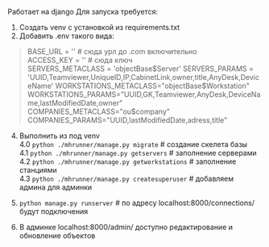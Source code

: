 Работает на django
Для запуска требуется:
1. Создать venv с установкой из requirements.txt
2. Добавить .env такого вида:  
>BASE_URL = '' # сюда урл до .com включительно  
>ACCESS_KEY = '' # сюда ключ  
>SERVERS_METACLASS = 'objectBase$Server'  
>SERVERS_PARAMS = 'UUID,Teamviewer,UniqueID,IP,CabinetLink,owner,title,AnyDesk,DeviceName'  
>WORKSTATIONS_METACLASS="objectBase$Workstation"  
>WORKSTATIONS_PARAMS="UUID,GK,Teamviewer,AnyDesk,DeviceName,lastModifiedDate,owner"  
>COMPANIES_METACLASS="ou$company"  
>COMPANIES_PARAMS="UUID,lastModifiedDate,adress,title"  
   
4. Выполнить из под venv  
   4.0 <code>python ./mhrunner/manage.py migrate</code> # создание скелета базы  
   4.1 <code>python ./mhrunner/manage.py getservers</code> # заполнение серверами  
   4.2 <code>python ./mhrunner/manage.py getworkstations</code> # заполнение станциями  
   4.3 <code>python ./mhrunner/manage.py createsuperuser</code> # добавляем админа для админки

5. <code>python manage.py runserver</code> # по адресу localhost:8000/connections/ будут подключения  
6. В админке localhost:8000/admin/ доступно редактирование и обновление объектов  